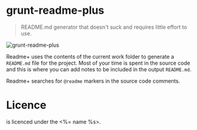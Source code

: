 # grunt-readme-plus

> README.md generator that doesn't suck and requires little effort to use.

![grunt-readme-plus](https://github.com/thinkingmedia/grunt-readme-plus/raw/master/grunt-readme-plus.png)

Readme+ uses the contents of the current work folder to generate a `README.md` file for the project. Most of your
time is spent in the source code and this is where you can add notes to be included in the output `README.md`.

Readme+ searches for `@readme` markers in the source code comments.

# Licence

is licenced under the <%= name %s>.